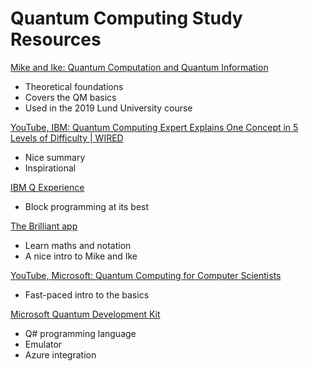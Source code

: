 # Quantum Computing Study Resources
[Mike and Ike: Quantum Computation and Quantum Information](https://en.wikipedia.org/wiki/Quantum_Computation_and_Quantum_Information)
* Theoretical foundations
* Covers the QM basics
* Used in the 2019 Lund University course

[YouTube, IBM: Quantum Computing Expert Explains One Concept in 5 Levels of Difficulty | WIRED](https://www.youtube.com/watch?v=OWJCfOvochA&index=35&list=LLeuRk0d3oAtrgiIkqVyqW0w)
* Nice summary
* Inspirational

[IBM Q Experience](https://quantumexperience.ng.bluemix.net/qx/editor)
* Block programming at its best

[The Brilliant app](https://brilliant.org/)
* Learn maths and notation
* A nice intro to Mike and Ike

[YouTube, Microsoft: Quantum Computing for Computer Scientists](https://www.youtube.com/watch?v=F_Riqjdh2oM&index=33&list=LLeuRk0d3oAtrgiIkqVyqW0w)
* Fast-paced intro to the basics

[Microsoft Quantum Development Kit](https://www.microsoft.com/en-us/quantum/development-kit)
* Q# programming language
* Emulator
* Azure integration
